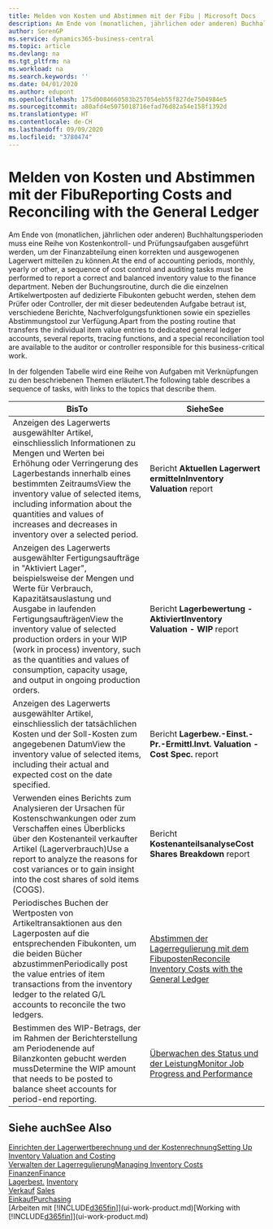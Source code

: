 ```yaml
---
title: Melden von Kosten und Abstimmen mit der Fibu | Microsoft Docs
description: Am Ende von (monatlichen, jährlichen oder anderen) Buchhaltungsperioden muss eine Reihe von Kostenkontroll- und Prüfungsaufgaben ausgeführt werden, um der Finanzabteilung einen korrekten und ausgewogenen Lagerwert mitteilen zu können. Neben der Buchungsroutine, durch die die einzelnen Artikelwertposten auf dedizierte Fibukonten gebucht werden, stehen dem Prüfer oder Controller, der mit dieser bedeutenden Aufgabe betraut ist, verschiedene Berichte, Nachverfolgungsfunktionen sowie ein spezielles Abstimmungstool zur Verfügung.
author: SorenGP
ms.service: dynamics365-business-central
ms.topic: article
ms.devlang: na
ms.tgt_pltfrm: na
ms.workload: na
ms.search.keywords: ''
ms.date: 04/01/2020
ms.author: edupont
ms.openlocfilehash: 175d0084660583b257054eb55f827de7504984e5
ms.sourcegitcommit: a80afd4e5075018716efad76d82a54e158f1392d
ms.translationtype: HT
ms.contentlocale: de-CH
ms.lasthandoff: 09/09/2020
ms.locfileid: "3780474"
---
```

# <a name="reporting-costs-and-reconciling-with-the-general-ledger"></a><span data-ttu-id="b0ee6-104">Melden von Kosten und Abstimmen mit der Fibu</span><span class="sxs-lookup"><span data-stu-id="b0ee6-104">Reporting Costs and Reconciling with the General Ledger</span></span>
<span data-ttu-id="b0ee6-105">Am Ende von (monatlichen, jährlichen oder anderen) Buchhaltungsperioden muss eine Reihe von Kostenkontroll- und Prüfungsaufgaben ausgeführt werden, um der Finanzabteilung einen korrekten und ausgewogenen Lagerwert mitteilen zu können.</span><span class="sxs-lookup"><span data-stu-id="b0ee6-105">At the end of accounting periods, monthly, yearly or other, a sequence of cost control and auditing tasks must be performed to report a correct and balanced inventory value to the finance department.</span></span> <span data-ttu-id="b0ee6-106">Neben der Buchungsroutine, durch die die einzelnen Artikelwertposten auf dedizierte Fibukonten gebucht werden, stehen dem Prüfer oder Controller, der mit dieser bedeutenden Aufgabe betraut ist, verschiedene Berichte, Nachverfolgungsfunktionen sowie ein spezielles Abstimmungstool zur Verfügung.</span><span class="sxs-lookup"><span data-stu-id="b0ee6-106">Apart from the posting routine that transfers the individual item value entries to dedicated general ledger accounts, several reports, tracing functions, and a special reconciliation tool are available to the auditor or controller responsible for this business-critical work.</span></span>  

 <span data-ttu-id="b0ee6-107">In der folgenden Tabelle wird eine Reihe von Aufgaben mit Verknüpfungen zu den beschriebenen Themen erläutert.</span><span class="sxs-lookup"><span data-stu-id="b0ee6-107">The following table describes a sequence of tasks, with links to the topics that describe them.</span></span>   

|<span data-ttu-id="b0ee6-108">**Bis**</span><span class="sxs-lookup"><span data-stu-id="b0ee6-108">**To**</span></span>|<span data-ttu-id="b0ee6-109">**Siehe**</span><span class="sxs-lookup"><span data-stu-id="b0ee6-109">**See**</span></span>|  
|------------|-------------|  
|<span data-ttu-id="b0ee6-110">Anzeigen des Lagerwerts ausgewählter Artikel, einschliesslich Informationen zu Mengen und Werten bei Erhöhung oder Verringerung des Lagerbestands innerhalb eines bestimmten Zeitraums</span><span class="sxs-lookup"><span data-stu-id="b0ee6-110">View the inventory value of selected items, including information about the quantities and values of increases and decreases in inventory over a selected period.</span></span>|<span data-ttu-id="b0ee6-111">Bericht **Aktuellen Lagerwert ermitteln**</span><span class="sxs-lookup"><span data-stu-id="b0ee6-111">**Inventory Valuation** report</span></span>|  
|<span data-ttu-id="b0ee6-112">Anzeigen des Lagerwerts ausgewählter Fertigungsaufträge in "Aktiviert Lager", beispielsweise der Mengen und Werte für Verbrauch, Kapazitätsauslastung und Ausgabe in laufenden Fertigungsaufträgen</span><span class="sxs-lookup"><span data-stu-id="b0ee6-112">View the inventory value of selected production orders in your WIP (work in process) inventory, such as the quantities and values of consumption, capacity usage, and output in ongoing production orders.</span></span>|<span data-ttu-id="b0ee6-113">Bericht **Lagerbewertung - Aktiviert**</span><span class="sxs-lookup"><span data-stu-id="b0ee6-113">**Inventory Valuation - WIP** report</span></span>|  
|<span data-ttu-id="b0ee6-114">Anzeigen des Lagerwerts ausgewählter Artikel, einschliesslich der tatsächlichen Kosten und der Soll-Kosten zum angegebenen Datum</span><span class="sxs-lookup"><span data-stu-id="b0ee6-114">View the inventory value of selected items, including their actual and expected cost on the date specified.</span></span>|<span data-ttu-id="b0ee6-115">Bericht **Lagerbew.-Einst.-Pr.-Ermittl.**</span><span class="sxs-lookup"><span data-stu-id="b0ee6-115">**Invt. Valuation - Cost Spec.** report</span></span>|  
|<span data-ttu-id="b0ee6-116">Verwenden eines Berichts zum Analysieren der Ursachen für Kostenschwankungen oder zum Verschaffen eines Überblicks über den Kostenanteil verkaufter Artikel (Lagerverbrauch)</span><span class="sxs-lookup"><span data-stu-id="b0ee6-116">Use a report to analyze the reasons for cost variances or to gain insight into the cost shares of sold items (COGS).</span></span>|<span data-ttu-id="b0ee6-117">Bericht **Kostenanteilsanalyse**</span><span class="sxs-lookup"><span data-stu-id="b0ee6-117">**Cost Shares Breakdown** report</span></span>|  
|<span data-ttu-id="b0ee6-118">Periodisches Buchen der Wertposten von Artikeltransaktionen aus den Lagerposten auf die entsprechenden Fibukonten, um die beiden Bücher abzustimmen</span><span class="sxs-lookup"><span data-stu-id="b0ee6-118">Periodically post the value entries of item transactions from the inventory ledger to the related G/L accounts to reconcile the two ledgers.</span></span>|[<span data-ttu-id="b0ee6-119">Abstimmen der Lagerregulierung mit dem Fibuposten</span><span class="sxs-lookup"><span data-stu-id="b0ee6-119">Reconcile Inventory Costs with the General Ledger</span></span>](finance-how-to-post-inventory-costs-to-the-general-ledger.md)|  
|<span data-ttu-id="b0ee6-120">Bestimmen des WIP-Betrags, der im Rahmen der Berichterstellung am Periodenende auf Bilanzkonten gebucht werden muss</span><span class="sxs-lookup"><span data-stu-id="b0ee6-120">Determine the WIP amount that needs to be posted to balance sheet accounts for period-end reporting.</span></span>|[<span data-ttu-id="b0ee6-121">Überwachen des Status und der Leistung</span><span class="sxs-lookup"><span data-stu-id="b0ee6-121">Monitor Job Progress and Performance</span></span>](projects-how-monitor-progress-performance.md)|

## <a name="see-also"></a><span data-ttu-id="b0ee6-122">Siehe auch</span><span class="sxs-lookup"><span data-stu-id="b0ee6-122">See Also</span></span>  
[<span data-ttu-id="b0ee6-123">Einrichten der Lagerwertberechnung und der Kostenrechnung</span><span class="sxs-lookup"><span data-stu-id="b0ee6-123">Setting Up Inventory Valuation and Costing</span></span>](finance-set-up-inventory-valuation-and-costing.md)  
[<span data-ttu-id="b0ee6-124">Verwalten der Lagerregulierung</span><span class="sxs-lookup"><span data-stu-id="b0ee6-124">Managing Inventory Costs</span></span>](finance-manage-inventory-costs.md)  
[<span data-ttu-id="b0ee6-125">Finanzen</span><span class="sxs-lookup"><span data-stu-id="b0ee6-125">Finance</span></span>](finance.md)  
<span data-ttu-id="b0ee6-126">[Lagerbest.](inventory-manage-inventory.md) </span><span class="sxs-lookup"><span data-stu-id="b0ee6-126">[Inventory](inventory-manage-inventory.md) </span></span>  
<span data-ttu-id="b0ee6-127">[Verkauf](sales-manage-sales.md) </span><span class="sxs-lookup"><span data-stu-id="b0ee6-127">[Sales](sales-manage-sales.md) </span></span>  
[<span data-ttu-id="b0ee6-128">Einkauf</span><span class="sxs-lookup"><span data-stu-id="b0ee6-128">Purchasing</span></span>](purchasing-manage-purchasing.md)  
<span data-ttu-id="b0ee6-129">[Arbeiten mit [!INCLUDE[d365fin](includes/d365fin_md.md)]](ui-work-product.md)</span><span class="sxs-lookup"><span data-stu-id="b0ee6-129">[Working with [!INCLUDE[d365fin](includes/d365fin_md.md)]](ui-work-product.md)</span></span>
